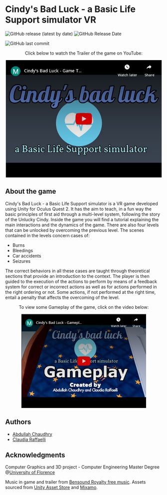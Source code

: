 # Cindy's Bad Luck - a Basic Life Support simulator VR
![GitHub release (latest by date)](https://img.shields.io/github/v/release/ClaudiaRaffaelli/Cindy-s-Bad-Luck-BLS-VR)
![GitHub Release Date](https://img.shields.io/github/release-date/ClaudiaRaffaelli/Cindy-s-Bad-Luck-BLS-VR)

![GitHub last commit](https://img.shields.io/github/last-commit/ClaudiaRaffaelli/Cindy-s-Bad-Luck-BLS-VR)
<p align="center">
Click below to watch the Trailer of the game on YouTube:
</p>
<p align="center">
  <a href="https://youtu.be/3GcsgZTIsxM"><img src="https://github.com/ClaudiaRaffaelli/Cindy-s-Bad-Luck-BLS-VR/blob/master/embed.png?raw=true" alt="Cindy's Bad Luck trailer" width="500"></a>
</p>

## About the game
Cindy's Bad Luck - a Basic Life Support simulator is a VR game developed using Unity for Oculus Quest 2. It has the aim to teach, in a fun way the basic principles of first aid through a multi-level system, following the story of the Unlucky Cindy. Inside the game you will find a tutorial explaining the main interactions and the dynamics of the game. There are also four levels that can be unlocked by overcoming the previous level. The scenes contained in the levels concern cases of:
- Burns
- Bleedings
- Car accidents
- Seizures

The correct behaviors in all these cases are taught through theoretical sections that provide an introduction to the context. The player is then guided to the execution of the actions to perform by means of a feedback system for correct or incorrect actions as well as for actions performed in the right ordering or not. Some actions, if not performed at the right time, entail a penalty that affects the overcoming of the level. 

<p align="center">
To view some Gameplay of the game, click on the video below:
</p>
<p align="center">
  <a href="https://youtu.be/S_xC_7udQrA"><img src="https://github.com/ClaudiaRaffaelli/Cindy-s-Bad-Luck-BLS-VR/blob/master/embed_gameplay.png?raw=true" alt="Cindy's Bad Luck gameplay" width="400" ></a>
</p>

## Authors
- [Abdullah Chaudhry](https://github.com/chabdullah)
- [Claudia Raffaelli](https://github.com/ClaudiaRaffaelli)

## Acknowledgments
Computer Graphics and 3D project - Computer Engineering Master Degree @[University of Florence](https://www.unifi.it/changelang-eng.html)

Music in game and trailer from [Bensound Royalty free music](https://www.bensound.com/royalty-free-music).
Assets sourced from [Unity Asset Store](https://assetstore.unity.com) and [Mixamo](https://www.mixamo.com).
